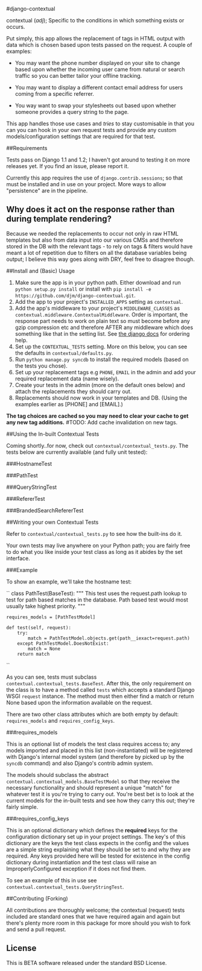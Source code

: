 #django-contextual

contextual (*adj*); Specific to the conditions in which something exists or occurs.

Put simply, this app allows the replacement of tags in HTML output with data
which is chosen based upon tests passed on the request. A couple of examples:

* You may want the phone number displayed on your site to change based upon
  whether the incoming user came from natural or search traffic so you can
  better tailor your offline tracking.

* You may want to display a different contact email address for users coming
  from a specific referrer.

* You way want to swap your stylesheets out based upon whether someone provides
  a query string to the page.

This app handles those use cases and *tries* to stay customisable in that you
can you can hook in your own request tests and provide any custom
models/configuration settings that are required for that test.

##Requirements

Tests pass on Django 1.1 and 1.2; I haven't got around to testing it on more releases
yet. If you find an issue, please report it.

Currently this app requires the use of `django.contrib.sessions`; so that must
be installed and in use on your project. More ways to allow "persistence" are in
the pipeline.

## Why does it act on the response rather than during template rendering?

Because we needed the replacements to occur not only in raw HTML templates but also
from data input into our various CMSs and therefore stored in the DB with the relevant
tags - to rely on tags & filters would have meant a lot of repetition due to filters
on all the database variables being output; I believe this way goes along with DRY, 
feel free to disagree though.

##Install and (Basic) Usage

1. Make sure the app is in your python path. Either download and run `python setup.py install` or install with `pip install -e https://github.com/djm/django-contextual.git`.
2. Add the app to your project's `INSTALLED_APPS` setting as `contextual`.
3. Add the app's middleware to your project's `MIDDLEWARE_CLASSES` as `contextual.middleware.ContextualMiddleware`. Order is important, the response part needs to work on plain text so must become before any gzip compression etc and therefore AFTER any middleware which does something like that in the setting list. See [the django docs](http://docs.djangoproject.com/en/dev/topics/http/middleware/) for ordering help.
3. Set up the `CONTEXTUAL_TESTS` setting. More on this below, you can see the defaults in `contextual/defaults.py`.
4. Run `python manage.py syncdb` to install the required models (based on the tests you chose).
5. Set up your replacement tags e.g `PHONE`, `EMAIL` in the admin and add your required replacement data (name wisely).
6. Create your tests in the admin (more on the default ones below) and attach the replacements they should carry out.
7. Replacements should now work in your templates and DB. (Using the examples earlier as [PHONE] and [EMAIL].)

**The tag choices are cached so you may need to clear your cache to get any new tag additions.**
 #TODO: Add cache invalidation on new tags.

##Using the In-built Contextual Tests

Coming shortly..for now, check out `contextual/contextual_tests.py`.
The tests below are currently available (and fully unit tested):

###HostnameTest

###PathTest

###QueryStringTest

###RefererTest

###BrandedSearchRefererTest

##Writing your own Contextual Tests

Refer to `contextual/contextual_tests.py` to see how the built-ins do it.

Your own tests may live anywhere on your Python path; you are fairly free to do what
you like inside your test class as long as it abides by the set interface.

###Example

To show an example, we'll take the hostname test:

``
class PathTest(BaseTest):
    """
    This test uses the request.path lookup to test
    for path based matches in the database. Path based
    test would most usually take highest priority.
    """

    requires_models = [PathTestModel]

    def test(self, request):
        try:
            match = PathTestModel.objects.get(path__iexact=request.path)
        except PathTestModel.DoesNotExist:
            match = None
        return match
``

As you can see, tests must subclass `contextual.contextual_tests.BaseTest`. After
this, the only requirement on the class is to have a method called `tests` which
accepts a standard Django WSGI `request` instance. The method must then either
find a match or return None based upon the information available on the request.

There are two other class attributes which are both empty by default: `requires_models`
and `requires_config_keys`.

###requires_models

This is an optional list of models the test class requires access to; any models imported
and placed in this list (non-instantiated) will be registered with Django's
internal model system (and therefore by picked up by the `syncdb` command) and also
Django's contrib admin system.

The models should subclass the abstract `contextual.contextual_models.BaseTestModel`
so that they receive the necessary functionality and should represent a unique
"match" for whatever test it is you're trying to carry out. You're best bet is to 
look at the current models for the in-built tests and see how they carry this out; 
they're fairly simple.

###requires_config_keys

This is an optional dictionary which defines the **required** keys for the 
configuration dictionary set up in your project settings. The key's of this dictionary
are the keys the test class expects in the config and the values are a simple
string explaining what they should be set to and why they are required. Any keys
provided here will be tested for existence in the config dictionary during
instantiation and the test class will raise an ImproperlyConfigured exception
if it does not find them.

To see an example of this in use see `contextual.contextual_tests.QueryStringTest`. 

##Contributing (Forking)

All contributions are thoroughly welcome; the contextual (request) tests included 
are standard ones that we have required again and again but there's plenty more 
room in this package for more should you wish to fork and send a pull request.

## License

This is BETA software released under the standard BSD License.
